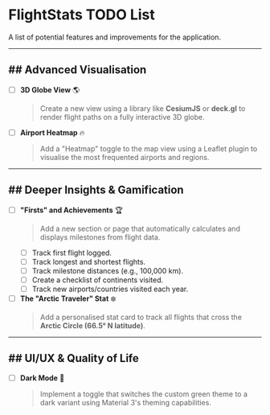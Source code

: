 # FlightStats TODO List

A list of potential features and improvements for the application.

---

## ## Advanced Visualisation

- [ ] **3D Globe View** 🌎
  > Create a new view using a library like **CesiumJS** or **deck.gl** to render flight paths on a fully interactive 3D globe.

- [ ] **Airport Heatmap** 🔥
  > Add a "Heatmap" toggle to the map view using a Leaflet plugin to visualise the most frequented airports and regions.

---

## ## Deeper Insights & Gamification

- [ ] **"Firsts" and Achievements** 🏆
  > Add a new section or page that automatically calculates and displays milestones from flight data.
  - [ ] Track first flight logged.
  - [ ] Track longest and shortest flights.
  - [ ] Track milestone distances (e.g., 100,000 km).
  - [ ] Create a checklist of continents visited.
  - [ ] Track new airports/countries visited each year.

- [ ] **The "Arctic Traveler" Stat** ❄️
  > Add a personalised stat card to track all flights that cross the **Arctic Circle (66.5° N latitude)**.

---

## ## UI/UX & Quality of Life

- [ ] **Dark Mode** 🌙
  > Implement a toggle that switches the custom green theme to a dark variant using Material 3's theming capabilities.